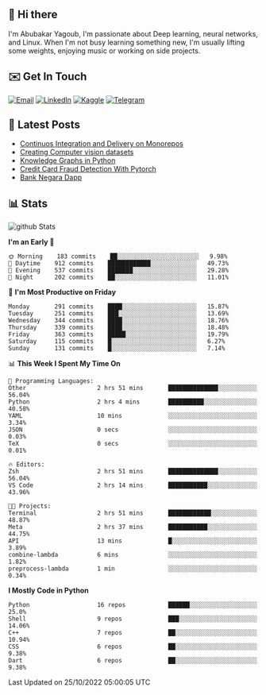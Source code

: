## 👋 Hi there

I'm Abubakar Yagoub, I'm passionate about Deep learning, neural networks, and
Linux. When I'm not busy learning something new, I'm usually lifting some
weights, enjoying music or working on side projects.

## ✉️ Get In Touch

[![Email](https://img.shields.io/badge/Email-f1f1f1?style=for-the-badge&logo=gmail&logoColor=0f111a)](mailto:git@blacksuan19.dev)
[![LinkedIn](https://img.shields.io/badge/LinkedIn-0077B5?style=for-the-badge&logo=linkedin&logoColor=white)](https://www.linkedin.com/in/blacksuan19/)
[![Kaggle](https://img.shields.io/badge/Kaggle-5acfff?style=for-the-badge&logo=kaggle&logoColor=white)](http://kaggle.com/abubakaryagob/)
[![Telegram](https://img.shields.io/badge/Telegram-2CA5E0?style=for-the-badge&logo=telegram&logoColor=white)](https://t.me/blacksuan19)

## 📩 Latest Posts

<!-- BLOG-POST-LIST:START -->
- [Continuos Integration and Delivery on Monorepos](https://www.blacksuan19.dev/blog/github-actions-monorepos/)
- [Creating Computer vision datasets](https://www.blacksuan19.dev/blog/creating-datasets/)
- [Knowledge Graphs in Python](https://www.blacksuan19.dev/projects/Knowledge_Graphs/)
- [Credit Card Fraud Detection With Pytorch](https://www.blacksuan19.dev/projects/credit-card-fraud-detection-with-pytorch/)
- [Bank Negara Dapp](https://www.blacksuan19.dev/projects/bank-negara/)
<!-- BLOG-POST-LIST:END -->

## 📊 Stats

![github Stats](https://github-readme-stats.vercel.app/api?username=blacksuan19&theme=github_dark&show_icons=true&count_private=true&custom_title=Github%20Stats&hide_border=true)

<!--START_SECTION:waka-->
**I'm an Early 🐤** 

```text
🌞 Morning    183 commits    ██░░░░░░░░░░░░░░░░░░░░░░░   9.98% 
🌆 Daytime    912 commits    ████████████░░░░░░░░░░░░░   49.73% 
🌃 Evening    537 commits    ███████░░░░░░░░░░░░░░░░░░   29.28% 
🌙 Night      202 commits    ██░░░░░░░░░░░░░░░░░░░░░░░   11.01%

```
📅 **I'm Most Productive on Friday** 

```text
Monday       291 commits    ████░░░░░░░░░░░░░░░░░░░░░   15.87% 
Tuesday      251 commits    ███░░░░░░░░░░░░░░░░░░░░░░   13.69% 
Wednesday    344 commits    ████░░░░░░░░░░░░░░░░░░░░░   18.76% 
Thursday     339 commits    ████░░░░░░░░░░░░░░░░░░░░░   18.48% 
Friday       363 commits    █████░░░░░░░░░░░░░░░░░░░░   19.79% 
Saturday     115 commits    █░░░░░░░░░░░░░░░░░░░░░░░░   6.27% 
Sunday       131 commits    █░░░░░░░░░░░░░░░░░░░░░░░░   7.14%

```


📊 **This Week I Spent My Time On** 

```text
💬 Programming Languages: 
Other                    2 hrs 51 mins       ██████████████░░░░░░░░░░░   56.04% 
Python                   2 hrs 4 mins        ██████████░░░░░░░░░░░░░░░   40.58% 
YAML                     10 mins             ░░░░░░░░░░░░░░░░░░░░░░░░░   3.34% 
JSON                     0 secs              ░░░░░░░░░░░░░░░░░░░░░░░░░   0.03% 
TeX                      0 secs              ░░░░░░░░░░░░░░░░░░░░░░░░░   0.01%

🔥 Editors: 
Zsh                      2 hrs 51 mins       ██████████████░░░░░░░░░░░   56.04% 
VS Code                  2 hrs 14 mins       ███████████░░░░░░░░░░░░░░   43.96%

🐱‍💻 Projects: 
Terminal                 2 hrs 51 mins       ████████████░░░░░░░░░░░░░   48.87% 
Meta                     2 hrs 37 mins       ███████████░░░░░░░░░░░░░░   44.75% 
API                      13 mins             █░░░░░░░░░░░░░░░░░░░░░░░░   3.89% 
combine-lambda           6 mins              ░░░░░░░░░░░░░░░░░░░░░░░░░   1.82% 
preprocess-lambda        1 min               ░░░░░░░░░░░░░░░░░░░░░░░░░   0.34%

```

**I Mostly Code in Python** 

```text
Python                   16 repos            ██████░░░░░░░░░░░░░░░░░░░   25.0% 
Shell                    9 repos             ███░░░░░░░░░░░░░░░░░░░░░░   14.06% 
C++                      7 repos             ██░░░░░░░░░░░░░░░░░░░░░░░   10.94% 
CSS                      6 repos             ██░░░░░░░░░░░░░░░░░░░░░░░   9.38% 
Dart                     6 repos             ██░░░░░░░░░░░░░░░░░░░░░░░   9.38%

```



 Last Updated on 25/10/2022 05:00:05 UTC
<!--END_SECTION:waka-->
